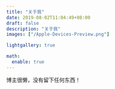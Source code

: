 ```yaml
---
title: "关于我"
date: 2019-08-02T11:04:49+08:00
draft: false
description: "关于我"
images: ["/Apple-Devices-Preview.png"]

lightgallery: true

math:
  enable: true
---
```

博主很懒，没有留下任何东西！
